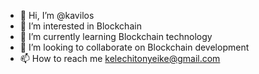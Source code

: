 - 👋 Hi, I’m @kavilos
- 👀 I’m interested in Blockchain 
- 🌱 I’m currently learning Blockchain technology 
- 💞️ I’m looking to collaborate on Blockchain development 
- 📫 How to reach me kelechitonyeike@gmail.com

<!---
kavilos/kavilos is a ✨ special ✨ repository because its `README.md` (this file) appears on your GitHub profile.
You can click the Preview link to take a look at your changes.
--->
